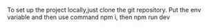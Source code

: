 To set up the project locally,just clone the git repository.
Put the env variable and then use command npm i, then npm run dev